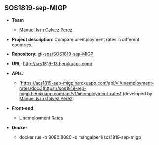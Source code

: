 ## SOS1819-sep-MIGP


- **Team**
  - [Manuel Ivan Galvez Perez](https://github.com/mangalper1)
- **Project description**:  Compare unemployment rates in different countries.
- **Repository**: [gti-sos/SOS1819-sep-MIGP](https://github.com/gti-sos/SOS1819-sep-MIGP)
- **URL**: http://sos1819-13.herokuapp.com/
-  **APIs**:
    - [https://sos1819-sep-migp.herokuapp.com/api/v1/unemployment-rates/docs](https://sos1819-sep-migp.herokuapp.com/api/v1/unemployment-rates) (developed by [Manuel Iván Gálvez Pérez](https://github.com/mangalper1))
    
- **Front-end**
    - [Unemployment Rates](https://sos1819-sep-migp.herokuapp.com/#!/ui/v1/unemployment-rates)

- **Docker**
    - docker run -p 8080:8080 -d mangalper1/sos1819-sep-migp